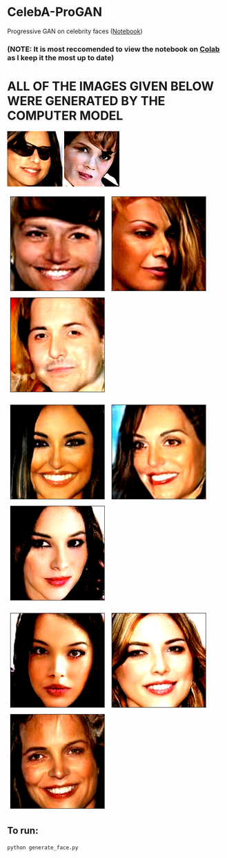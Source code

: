 # CelebA-ProGAN
Progressive GAN on celebrity faces (<a href="https://colab.research.google.com/drive/1jJSvIb0ShUrpKcis66MurtWwKEDUd8Xs" target="_blank">Notebook</a>)
### (**NOTE:** It is most reccomended to view the notebook on <a href="https://colab.research.google.com/drive/1jJSvIb0ShUrpKcis66MurtWwKEDUd8Xs" target="_blank">Colab</a> as I keep it the most up to date)

# **ALL OF THE IMAGES GIVEN BELOW WERE GENERATED BY THE COMPUTER MODEL**

<img src="media/anim1.gif"> <img src="media/anim2.gif">

<img src="media/img1.png"> <img src="media/img2.png"> <img src="media/img3_fix.png">

<img src="media/img4.png"> <img src="media/img5.png"> <img src="media/img6.png">

<img src="media/img7.png"> <img src="media/img8.png"> <img src="media/img9.png">


## To run:
```python
python generate_face.py
```
